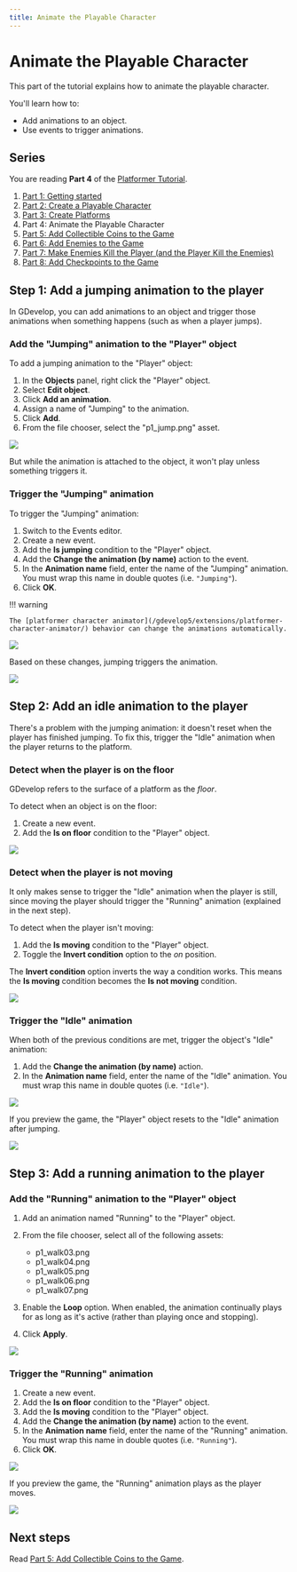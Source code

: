 ```yaml
---
title: Animate the Playable Character
---
```

# Animate the Playable Character

This part of the tutorial explains how to animate the playable character.

You'll learn how to:

- Add animations to an object.
- Use events to trigger animations.

## Series

You are reading **Part 4** of the [Platformer Tutorial](/gdevelop5/tutorials/platformer).

1. [Part 1: Getting started](/gdevelop5/tutorials/platformer)
2. [Part 2: Create a Playable Character](/gdevelop5/tutorials/platformer/part-2)
3. [Part 3: Create Platforms](/gdevelop5/tutorials/platformer/part-3)
4. Part 4: Animate the Playable Character
5. [Part 5: Add Collectible Coins to the Game](/gdevelop5/tutorials/platformer/part-5)
6. [Part 6: Add Enemies to the Game](/gdevelop5/tutorials/platformer/part-6)
7. [Part 7: Make Enemies Kill the Player (and the Player Kill the Enemies)](/gdevelop5/tutorials/platformer/part-7)
8. [Part 8: Add Checkpoints to the Game](/gdevelop5/tutorials/platformer/part-8)


## Step 1: Add a jumping animation to the player

In GDevelop, you can add animations to an object and trigger those animations when something happens (such as when a player jumps).

### Add the "Jumping" animation to the "Player" object

To add a jumping animation to the "Player" object:

1. In the **Objects** panel, right click the "Player" object.
2. Select **Edit object**.
3. Click **Add an animation**.
4. Assign a name of "Jumping" to the animation.
5. Click **Add**.
6. From the file chooser, select the "p1_jump.png" asset.

![](/gdevelop5/tutorials/platformer/part-4-01.jpg)

But while the animation is attached to the object, it won't play unless something triggers it.

### Trigger the "Jumping" animation

To trigger the "Jumping" animation:

1. Switch to the Events editor.
2. Create a new event.
3. Add the **Is jumping** condition to the "Player" object.
4. Add the **Change the animation (by name)** action to the event.
5. In the **Animation name** field, enter the name of the "Jumping" animation. You must wrap this name in double quotes (i.e. `"Jumping"`).
6. Click **OK**.

!!! warning

    The [platformer character animator](/gdevelop5/extensions/platformer-character-animator/) behavior can change the animations automatically.

![](/gdevelop5/tutorials/platformer/part-4-02.jpg)

Based on these changes, jumping triggers the animation.

![](/gdevelop5/tutorials/platformer/part-4-03.gif)

## Step 2: Add an idle animation to the player

There's a problem with the jumping animation: it doesn't reset when the player has finished jumping. To fix this, trigger the "Idle" animation when the player returns to the platform.

### Detect when the player is on the floor

GDevelop refers to the surface of a platform as the _floor_.

To detect when an object is on the floor:

1. Create a new event.
2. Add the **Is on floor** condition to the "Player" object.

![](/gdevelop5/tutorials/platformer/part-4-04.jpg)

### Detect when the player is not moving

It only makes sense to trigger the "Idle" animation when the player is still, since moving the player should trigger the "Running" animation (explained in the next step).

To detect when the player isn't moving:

1. Add the **Is moving** condition to the "Player" object.
2. Toggle the **Invert condition** option to the _on_ position.

The **Invert condition** option inverts the way a condition works. This means the **Is moving** condition becomes the **Is not moving** condition.

![](/gdevelop5/tutorials/platformer/part-4-05.jpg)

### Trigger the "Idle" animation

When both of the previous conditions are met, trigger the object's "Idle" animation:

1. Add the **Change the animation (by name)** action.
2. In the **Animation name** field, enter the name of the "Idle" animation. You must wrap this name in double quotes (i.e. `"Idle"`).

![](/gdevelop5/tutorials/platformer/part-4-06.jpg)

If you preview the game, the "Player" object resets to the "Idle" animation after jumping.

![](/gdevelop5/tutorials/platformer/part-4-jumping-with-idle-animation.gif)

## Step 3: Add a running animation to the player

### Add the "Running" animation to the "Player" object

1. Add an animation named "Running" to the "Player" object.
2. From the file chooser, select all of the following assets:

   - p1_walk03.png
   - p1_walk04.png
   - p1_walk05.png
   - p1_walk06.png
   - p1_walk07.png
3. Enable the **Loop** option. When enabled, the animation continually plays for as long as it's active (rather than playing once and stopping).
4. Click **Apply**.

![](/gdevelop5/tutorials/platformer/part-4-07.jpg)

### Trigger the "Running" animation

1. Create a new event.
2. Add the **Is on floor** condition to the "Player" object.
3. Add the **Is moving** condition to the "Player" object.
4. Add the **Change the animation (by name)** action to the event.
5. In the **Animation name** field, enter the name of the "Running" animation. You must wrap this name in double quotes (i.e. `"Running"`).
6. Click **OK**.

![](/gdevelop5/tutorials/platformer/part-4-08.jpg)

If you preview the game, the "Running" animation plays as the player moves.

![](/gdevelop5/tutorials/platformer/part-4-running-animation.gif)

## Next steps

Read [Part 5: Add Collectible Coins to the Game](/gdevelop5/tutorials/platformer/part-5).
